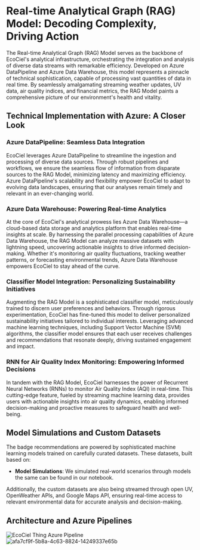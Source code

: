 # Real-time Analytical Graph (RAG) Model: Decoding Complexity, Driving Action

The Real-time Analytical Graph (RAG) Model serves as the backbone of EcoCiel's analytical infrastructure, orchestrating the integration and analysis of diverse data streams with remarkable efficiency. Developed on Azure DataPipeline and Azure Data Warehouse, this model represents a pinnacle of technical sophistication, capable of processing vast quantities of data in real time. By seamlessly amalgamating streaming weather updates, UV data, air quality indices, and financial metrics, the RAG Model paints a comprehensive picture of our environment's health and vitality.

## Technical Implementation with Azure: A Closer Look

### Azure DataPipeline: Seamless Data Integration

EcoCiel leverages Azure DataPipeline to streamline the ingestion and processing of diverse data sources. Through robust pipelines and workflows, we ensure the seamless flow of information from disparate sources to the RAG Model, minimizing latency and maximizing efficiency. Azure DataPipeline's scalability and flexibility empower EcoCiel to adapt to evolving data landscapes, ensuring that our analyses remain timely and relevant in an ever-changing world.

### Azure Data Warehouse: Powering Real-time Analytics

At the core of EcoCiel's analytical prowess lies Azure Data Warehouse—a cloud-based data storage and analytics platform that enables real-time insights at scale. By harnessing the parallel processing capabilities of Azure Data Warehouse, the RAG Model can analyze massive datasets with lightning speed, uncovering actionable insights to drive informed decision-making. Whether it's monitoring air quality fluctuations, tracking weather patterns, or forecasting environmental trends, Azure Data Warehouse empowers EcoCiel to stay ahead of the curve.

### Classifier Model Integration: Personalizing Sustainability Initiatives

Augmenting the RAG Model is a sophisticated classifier model, meticulously trained to discern user preferences and behaviors. Through rigorous experimentation, EcoCiel has fine-tuned this model to deliver personalized sustainability initiatives tailored to individual interests. Leveraging advanced machine learning techniques, including Support Vector Machine (SVM) algorithms, the classifier model ensures that each user receives challenges and recommendations that resonate deeply, driving sustained engagement and impact.

### RNN for Air Quality Index Monitoring: Empowering Informed Decisions

In tandem with the RAG Model, EcoCiel harnesses the power of Recurrent Neural Networks (RNNs) to monitor Air Quality Index (AQI) in real-time. This cutting-edge feature, fueled by streaming machine learning data, provides users with actionable insights into air quality dynamics, enabling informed decision-making and proactive measures to safeguard health and well-being.

## Model Simulations and Custom Datasets

The badge recommendations are powered by sophisticated machine learning models trained on carefully curated datasets. These datasets, built based on:

- **Model Simulations**: We simulated real-world scenarios through models the same can be found in our notebook.

Additionally, the custom datasets are also being streamed through open UV, OpenWeather APIs, and Google Maps API, ensuring real-time access to relevant environmental data for accurate analysis and decision-making.

## Architecture and Azure Pipelines
![EcoCiel Thing](https://github.com/EcoCielTech/Eco-Ciel-ML-Models/assets/64556649/3ef0092d-413b-4c2b-95e3-76b558903bd3)
 Azure Pipeline
 ![afa7cf9f-5b8a-4c63-8824-14249337e65b](https://github.com/EcoCielTech/Eco-Ciel-ML-Models/assets/64556649/9b868e4b-db95-4020-8c03-4462f5865edf)

 
